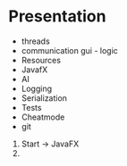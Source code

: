 # Presentation

- threads
- communication gui - logic
- Resources
- JavafX
- AI
- Logging
- Serialization
- Tests
- Cheatmode
- git

1. Start -> JavaFX
2. 